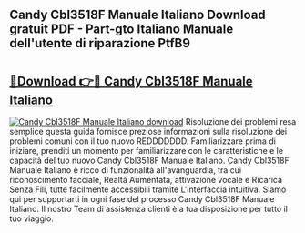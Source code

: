 ## Candy Cbl3518F Manuale Italiano Download gratuit PDF - Part-gto Italiano Manuale dell'utente di riparazione PtfB9

# <h2><a href="http://dfgo145.blite.top/?on=Candy+Cbl3518F+Manuale+Italiano">🔗Download 👉🔴 Candy Cbl3518F Manuale Italiano</a></h2>

[![Candy Cbl3518F Manuale Italiano download](https://i.imgur.com/lujVjoI.png)](http://dfgo145.blite.top/?on=Candy+Cbl3518F+Manuale+Italiano)
Risoluzione dei problemi resa semplice questa guida fornisce preziose informazioni sulla risoluzione dei problemi comuni con il tuo nuovo REDDDDDDD. Familiarizzare prima di iniziare, prenditi un momento per familiarizzare con le caratteristiche e le capacità del tuo nuovo Candy Cbl3518F Manuale Italiano. Candy Cbl3518F Manuale Italiano è ricco di funzionalità all'avanguardia, tra cui riconoscimento facciale, Realtà Aumentata, attivazione vocale e Ricarica Senza Fili, tutte facilmente accessibili tramite L'interfaccia intuitiva. Siamo qui per supportarti in ogni fase del processo Candy Cbl3518F Manuale Italiano. Il nostro Team di assistenza clienti è a tua disposizione per tutto il tuo viaggio.
